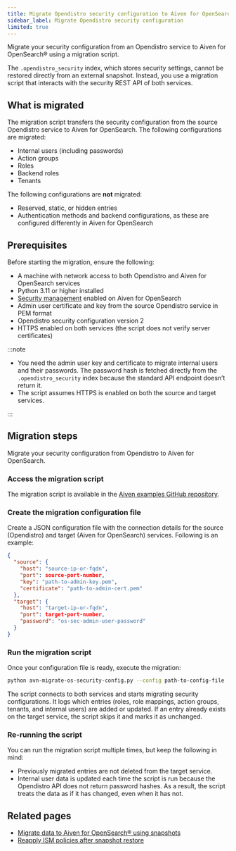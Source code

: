 ```yaml
---
title: Migrate Opendistro security configuration to Aiven for OpenSearch
sidebar_label: Migrate Opendistro security configuration
limited: true
---
```


Migrate your security configuration from an Opendistro service to Aiven for OpenSearch® using a migration script.

The `.opendistro_security` index, which stores security settings, cannot be restored
directly from an external snapshot. Instead, you use a migration script that interacts
with the security REST API of both services.

## What is migrated

The migration script transfers the security configuration from the source Opendistro
service to Aiven for OpenSearch. The following configurations are migrated:

- Internal users (including passwords)
- Action groups
- Roles
- Backend roles
- Tenants

The following configurations are **not** migrated:

- Reserved, static, or hidden entries
- Authentication methods and backend configurations, as these are configured differently
  in Aiven for OpenSearch

## Prerequisites

Before starting the migration, ensure the following:

- A machine with network access to both Opendistro and Aiven for OpenSearch services
- Python 3.11 or higher installed
- [Security management](/docs/products/opensearch/howto/enable-opensearch-security)
  enabled on Aiven for OpenSearch
- Admin user certificate and key from the source Opendistro service in PEM format
- Opendistro security configuration version 2
- HTTPS enabled on both services (the script does not verify server certificates)

:::note

- You need the admin user key and certificate to migrate internal users and their
  passwords. The password hash is fetched directly from the `.opendistro_security` index
  because the standard API endpoint doesn’t return it.
- The script assumes HTTPS is enabled on both the source and target services.

:::

## Migration steps

Migrate your security configuration from Opendistro to Aiven for OpenSearch.

### Access the migration script

The migration script is available in the [Aiven examples GitHub repository](https://github.com/aiven/aiven-examples/blob/main/solutions/migrate-opendistro-security-to-aiven-for-opensearch/avn-migrate-os-security-config.py).

### Create the migration configuration file

Create a JSON configuration file with the connection details for the source (Opendistro)
and target (Aiven for OpenSearch) services. Following is an example:

```json
{
  "source": {
    "host": "source-ip-or-fqdn",
    "port": source-port-number,
    "key": "path-to-admin-key.pem",
    "certificate": "path-to-admin-cert.pem"
  },
  "target": {
    "host": "target-ip-or-fqdn",
    "port": target-port-number,
    "password": "os-sec-admin-user-password"
  }
}
```

### Run the migration script

Once your configuration file is ready, execute the migration:

```bash
python avn-migrate-os-security-config.py --config path-to-config-file
```

The script connects to both services and starts migrating security configurations. It
logs which entries (roles, role mappings, action groups, tenants, and internal users)
are added or updated. If an entry already exists on the target service, the script skips
it and marks it as unchanged.

### Re-running the script

You can run the migration script multiple times, but keep the following in mind:

- Previously migrated entries are not deleted from the target service.
- Internal user data is updated each time the script is run because the Opendistro
  API does not return password hashes. As a result, the script treats the data as if it
  has changed, even when it has not.

## Related pages

- [Migrate data to Aiven for OpenSearch® using snapshots](/docs/products/opensearch/howto/migrate-snapshot-data-opensearch)
- [Reapply ISM policies after snapshot restore](/docs/products/opensearch/howto/migrate-ism-policies)
